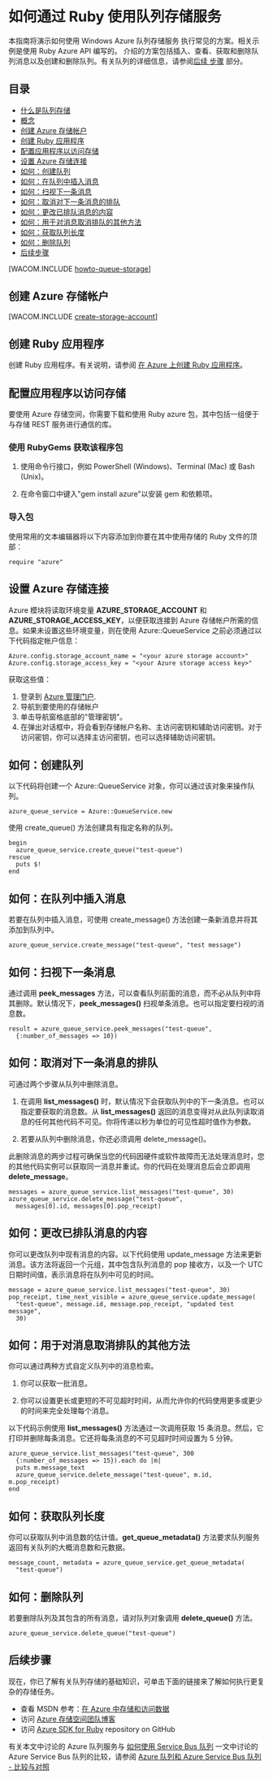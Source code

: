 <properties linkid="dev-ruby-how-to-service-bus-queues" urlDisplayName="Queue Service" pageTitle="如何使用队列服务 (Ruby) | Windows Azure" metaKeywords="Azure Queue Service get messages Ruby" description="了解如何使用 Azure 队列服务创建和删除队列，以及插入、获取和删除消息。用 Ruby 编写的相关示例。" metaCanonical="" services="storage" documentationCenter="Ruby" title="How to Use the Queue Storage Service from Ruby" authors="guayan" solutions="" manager="" editor="" />
<tags ms.service="storage"
    ms.date="03/11/2015"
    wacn.date="04/11/2015"
    />





# 如何通过 Ruby 使用队列存储服务

本指南将演示如何使用 Windows Azure 队列存储服务
执行常见的方案。相关示例是使用 Ruby Azure API 编写的。
介绍的方案包括插入、查看、获取和删除队列消息以及创建和删除队列。有关队列的详细信息，请参阅[后续
步骤](#next-steps) 部分。

## 目录

* [什么是队列存储](#what-is)
* [概念](#concepts)
* [创建 Azure 存储帐户](#CreateAccount)
* [创建 Ruby 应用程序](#create-a-ruby-application)
* [配置应用程序以访问存储](#configure-your-application-to-access-storage)
* [设置 Azure 存储连接](#setup-a-windows-azure-storage-connection)
* [如何：创建队列](#how-to-create-a-queue)
* [如何：在队列中插入消息](#how-to-insert-a-message-into-a-queue)
* [如何：扫视下一条消息](#how-to-peek-at-the-next-message)
* [如何：取消对下一条消息的排队](#how-to-dequeue-the-next-message)
* [如何：更改已排队消息的内容](#how-to-change-the-contents-of-a-queued-message)
* [如何：用于对消息取消排队的其他方法](#how-to-additional-options-for-dequeuing-messages)
* [如何：获取队列长度](#how-to-get-the-queue-length)
* [如何：删除队列](#how-to-delete-a-queue)
* [后续步骤](#next-steps)

[WACOM.INCLUDE [howto-queue-storage](../includes/howto-queue-storage.md)]

## <a id="CreateAccount"></a>创建 Azure 存储帐户

[WACOM.INCLUDE [create-storage-account](../includes/create-storage-account.md)]

## <a id="create-a-ruby-application"></a>创建 Ruby 应用程序

创建 Ruby 应用程序。有关说明，请参阅 [在 Azure 上创建 Ruby 应用程序](/develop/ruby/tutorials/web-app-with-linux-vm)。

## <a id="configure-your-application-to-access-storage"></a>配置应用程序以访问存储

要使用 Azure 存储空间，你需要下载和使用 Ruby azure 包，其中包括一组便于与存储 REST 服务进行通信的库。

### 使用 RubyGems 获取该程序包

1. 使用命令行接口，例如 PowerShell (Windows)、Terminal (Mac) 或 Bash (Unix)。

2. 在命令窗口中键入"gem install azure"以安装 gem 和依赖项。

### 导入包

使用常用的文本编辑器将以下内容添加到你要在其中使用存储的 Ruby 文件的顶部：

	require "azure"

## <a id="setup-a-windows-azure-storage-connection"></a>设置 Azure 存储连接

Azure 模块将读取环境变量 **AZURE\_STORAGE\_ACCOUNT** 和 **AZURE\_STORAGE\_ACCESS_KEY**，以便获取连接到 Azure 存储帐户所需的信息。如果未设置这些环境变量，则在使用 Azure::QueueService 之前必须通过以下代码指定帐户信息：

	Azure.config.storage_account_name = "<your azure storage account>"
	Azure.config.storage_access_key = "<your Azure storage access key>"

获取这些值：

1. 登录到 [Azure 管理门户](https://manage.windowsazure.cn).
2. 导航到要使用的存储帐户
3. 单击导航窗格底部的"管理密钥"。
4. 在弹出对话框中，将会看到存储帐户名称、主访问密钥和辅助访问密钥。对于访问密钥，你可以选择主访问密钥，也可以选择辅助访问密钥。

## <a id="how-to-create-a-queue"></a>如何：创建队列

以下代码将创建一个 Azure::QueueService 对象，你可以通过该对象来操作队列。

	azure_queue_service = Azure::QueueService.new

使用 create_queue() 方法创建具有指定名称的队列。

	begin
	  azure_queue_service.create_queue("test-queue")
	rescue
	  puts $!
	end

## <a id="how-to-insert-a-message-into-a-queue"></a>如何：在队列中插入消息

若要在队列中插入消息，可使用 create_message() 方法创建一条新消息并将其添加到队列中。

	azure_queue_service.create_message("test-queue", "test message")

## <a id="how-to-peek-at-the-next-message"></a>如何：扫视下一条消息

通过调用 **peek\_messages** 方法，可以查看队列前面的消息，而不必从队列中将其删除。默认情况下，**peek\_messages()** 扫视单条消息。也可以指定要扫视的消息数。

	result = azure_queue_service.peek_messages("test-queue",
	  {:number_of_messages => 10})

## <a id="how-to-dequeue-the-next-message"></a>如何：取消对下一条消息的排队

可通过两个步骤从队列中删除消息。

1. 在调用 **list\_messages()** 时，默认情况下会获取队列中的下一条消息。也可以指定要获取的消息数。从 **list\_messages()** 返回的消息变得对从此队列读取消息的任何其他代码不可见。你将传递以秒为单位的可见性超时值作为参数。

2. 若要从队列中删除消息，你还必须调用 delete_message()。

此删除消息的两步过程可确保当您的代码因硬件或软件故障而无法处理消息时，您的其他代码实例可以获取同一消息并重试。你的代码在处理消息后会立即调用 **delete\_message**。

	messages = azure_queue_service.list_messages("test-queue", 30)
	azure_queue_service.delete_message("test-queue", 
	  messages[0].id, messages[0].pop_receipt)

## <a id="how-to-change-the-contents-of-a-queued-message"></a>如何：更改已排队消息的内容

你可以更改队列中现有消息的内容。以下代码使用 update_message 方法来更新消息。该方法将返回一个元组，其中包含队列消息的 pop 接收方，以及一个 UTC 日期时间值，表示消息将在队列中可见的时间。

	message = azure_queue_service.list_messages("test-queue", 30)
	pop_receipt, time_next_visible = azure_queue_service.update_message(
	  "test-queue", message.id, message.pop_receipt, "updated test message", 
	  30)

## <a id="how-to-additional-options-for-dequeuing-messages"></a>如何：用于对消息取消排队的其他方法

你可以通过两种方式自定义队列中的消息检索。

1. 你可以获取一批消息。

2. 你可以设置更长或更短的不可见超时时间，从而允许你的代码使用更多或更少的时间来完全处理每个消息。

以下代码示例使用 **list\_messages()** 方法通过一次调用获取 15 条消息。然后，它打印并删除每条消息。它还将每条消息的不可见超时时间设置为 5 分钟。

	azure_queue_service.list_messages("test-queue", 300
	  {:number_of_messages => 15}).each do |m|
	  puts m.message_text
	  azure_queue_service.delete_message("test-queue", m.id, m.pop_receipt)
	end

## <a id="how-to-get-the-queue-length"></a>如何：获取队列长度

你可以获取队列中消息数的估计值。**get\_queue\_metadata()** 方法要求队列服务返回有关队列的大概消息数和元数据。

	message_count, metadata = azure_queue_service.get_queue_metadata(
	  "test-queue")

## <a id="how-to-delete-a-queue"></a>如何：删除队列

若要删除队列及其包含的所有消息，请对队列对象调用 **delete\_queue()** 方法。

	azure_queue_service.delete_queue("test-queue")

## <a id="next-steps"></a>后续步骤

现在，你已了解有关队列存储的基础知识，可单击下面的链接来了解如何执行更复杂的存储任务。

- 查看 MSDN 参考：[在 Azure 中存储和访问数据](http://msdn.microsoft.com/zh-cn/library/azure/gg433040.aspx)
- 访问 [Azure 存储空间团队博客](http://blogs.msdn.com/b/windowsazurestorage)
- 访问 [Azure SDK for Ruby](https://github.com/WindowsAzure/azure-sdk-for-ruby) repository on GitHub

有关本文中讨论的 Azure 队列服务与 [如何使用 Service Bus 队列](/develop/ruby/how-to-guides/service-bus-queues) 一文中讨论的 Azure Service Bus 队列的比较，请参阅 [Azure 队列和 Azure Service Bus 队列 - 比较与对照](http://msdn.microsoft.com/zh-cn/library/azure/hh767287.aspx)
<!--HONumber=41-->
